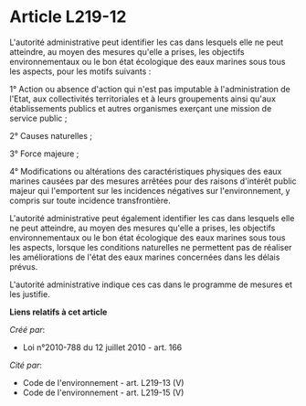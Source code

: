 # Article L219-12

L'autorité administrative peut identifier les cas dans lesquels elle ne peut atteindre, au moyen des mesures qu'elle a
prises, les objectifs environnementaux ou le bon état écologique des eaux marines sous tous les aspects, pour les motifs
suivants :

1° Action ou absence d'action qui n'est pas imputable à l'administration de l'Etat, aux collectivités territoriales et à
leurs groupements ainsi qu'aux établissements publics et autres organismes exerçant une mission de service public ;

2° Causes naturelles ;

3° Force majeure ;

4° Modifications ou altérations des caractéristiques physiques des eaux marines causées par des mesures arrêtées pour des
raisons d'intérêt public majeur qui l'emportent sur les incidences négatives sur l'environnement, y compris sur toute
incidence transfrontière.

L'autorité administrative peut également identifier les cas dans lesquels elle ne peut atteindre, au moyen des mesures
qu'elle a prises, les objectifs environnementaux ou le bon état écologique des eaux marines sous tous les aspects, lorsque
les conditions naturelles ne permettent pas de réaliser les améliorations de l'état des eaux marines concernées dans les
délais prévus.

L'autorité administrative indique ces cas dans le programme de mesures et les justifie.

**Liens relatifs à cet article**

_Créé par_:

  - Loi n°2010-788 du 12 juillet 2010 - art. 166

_Cité par_:

  - Code de l'environnement - art. L219-13 (V)
  - Code de l'environnement - art. L219-15 (V)

